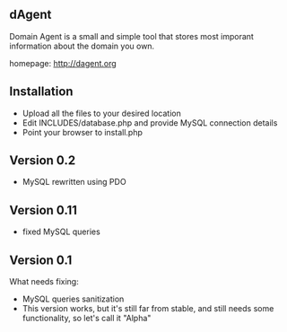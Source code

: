 dAgent
------
Domain Agent is a small and simple tool that stores most imporant information about the domain you own.

homepage:
http://dagent.org

Installation
------------
+ Upload all the files to your desired location
+ Edit INCLUDES/database.php and provide MySQL connection details
+ Point your browser to install.php

Version 0.2
-----------
- MySQL rewritten using PDO

Version 0.11
------------
- fixed MySQL queries

Version 0.1
-----------
What needs fixing:
- MySQL queries sanitization
- This version works, but it's still far from stable, and still needs some functionality, so let's call it "Alpha"

